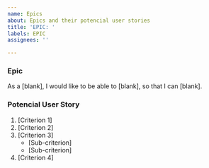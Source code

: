 ```yaml
---
name: Epics
about: Epics and their potencial user stories
title: 'EPIC: '
labels: EPIC
assignees: ''

---
```


### Epic

As a [blank], I would like to be able to [blank], so that I can [blank].

### Potencial User Story

1. [Criterion 1]
2. [Criterion 2]
3. [Criterion 3]
   - [Sub-criterion]
   - [Sub-criterion]
4. [Criterion 4]
